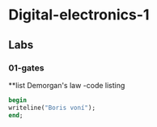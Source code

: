 # Digital-electronics-1

## Labs

### 01-gates

**list Demorgan's law
-code listing
 ```vhdl
begin
writeline("Boris voní");
end;
```








